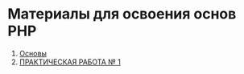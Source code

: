 # Материалы для освоения основ PHP

1. [Основы](./1.%20basics)
2. [ПРАКТИЧЕСКАЯ РАБОТА № 1](./1.%20pz)